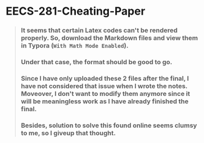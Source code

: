# EECS-281-Cheating-Paper
> ### It seems that certain Latex codes can't be rendered properly. So, download the Markdown files and view them in Typora (```With Math Mode Enabled```).
> ### Under that case, the format should be good to go.
> ### Since I have only uploaded these 2 files after the final, I have not considered that issue when I wrote the notes. Moveover, I don't want to modify them anymore since it will be meaningless work as I have already finished the final.
> ### Besides, solution to solve this found online seems clumsy to me, so I giveup that thought.
